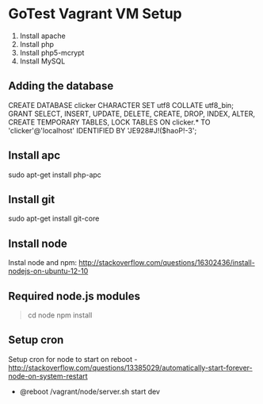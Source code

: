 GoTest Vagrant VM Setup
===========================

1. Install apache
2. Install php
3. Install php5-mcrypt
3. Install MySQL

Adding the database
-----------------------------
CREATE DATABASE clicker CHARACTER SET utf8 COLLATE utf8_bin;
GRANT SELECT, INSERT, UPDATE, DELETE, CREATE, DROP, INDEX, ALTER, CREATE TEMPORARY TABLES, LOCK TABLES ON clicker.* TO 'clicker'@'localhost' IDENTIFIED BY 'JE928#J!($haoP!-3';

Install apc
---------------
sudo apt-get install php-apc

Install git
-------------
sudo apt-get install git-core

Install node
-------------
Instal node and npm: http://stackoverflow.com/questions/16302436/install-nodejs-on-ubuntu-12-10

Required node.js modules
-----------------------------
> cd node
> npm install

Setup cron
--------------
Setup cron for node to start on reboot - http://stackoverflow.com/questions/13385029/automatically-start-forever-node-on-system-restart
 - @reboot /vagrant/node/server.sh start dev